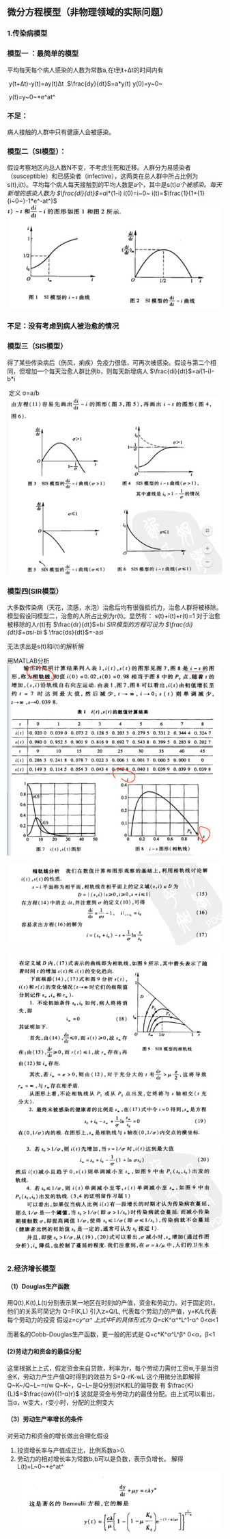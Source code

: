 ## 微分方程模型（非物理领域的实际问题）

### 1.传染病模型
   ### 模型一 ：最简单的模型 
   平均每天每个病人感染的人数为常数a,在t到t+Δt的时间内有      

​                                                           y(t+Δt)-y(t)=ay(t)Δt
​                                                             $\frac{dy}{dt}$=a*y(t)     y(0)=y~0~

​                                                               y(t)=y~0~*e^at^



   ### 不足：
   病人接触的人群中只有健康人会被感染。
   ### 模型二（SI模型）：
   假设考察地区内总人数N不变，不考虑生死和迁移。人群分为易感染者（susceptible）和已感染者（infective），这两类在总人群中所占比例为s(t),i(t)。平均每个病人每天接触到的平均人数是a个，其中是s(t)*a个被感染。每天新增的感染人数为
                                               $\frac{di}{dt}$=a*i*(1-i)           i(0)=i~0~
              i(t)=$\frac{1}{1+{1}{i~0~}-1*e^-at^}$
              ![1562933041315](./1562933041315.png)

   ### 不足：没有考虑到病人被治愈的情况
   ### 模型三（SIS模型）
   得了某些传染病后（伤风，痢疾）免疫力很低，可再次被感染。假设与第二个相同，但增加一个每天治愈人群比例b，则每天新增病人
                                               $\frac{di}{dt}$=a*i*(1-i)-b*i

​                                                    定义 σ=a/b                                       ![1562933489635](.\1562933489635.png)

### 模型四(SIR模型） 
  大多数传染病（天花，流感，水泡）治愈后均有很强抵抗力，治愈人群将被移除。模型假设同模型二，治愈的人所占比例为r(t)。显然有：
                                                                     s(t)+i(t)+r(t)=1
  对于治愈被移除的人r(t)有
                                                                             $\frac{dr}{dt}$=b*i
  SIR模型的方程可设为
                                                                         $\frac{di}{dt}$=a*s*i-b*i
                                                                         $                                                   \frac{ds}{dt}$=-a*s*i

  无法求出是s(t)和i(t)的解析解

用MATLAB分析
![1562934513238](.\1562934513238.png)

![1562934552008](.\1562934552008.png)

![1562934572559](.\1562934572559.png)

![1562934590105](.\1562934590105.png)

### 2.经济增长模型
#### （1）Douglas生产函数
  用Q(t),K(t),L(t)分别表示某一地区在时刻t的产值，资金和劳动力。对于固定的t，他们的关系可简记为
                 Q=F(K,L)
  引入z=Q/L, 代表每个劳动力的产值，y=K/L代表每个劳动力的投资
  假设z=c*y^α^
  上式中F的具体形式为
               Q=c*K^α^*L^1-α^     0<α<1

  而著名的Cobb-Douglas生产函数，更一般的形式是
               Q=c*K^α^L^β^  0<α，β<1
#### (2)劳动力和资金的最佳分配
  这里根据上上式，假定资金来自贷款，利率为r，每个劳动力需付工资w,于是当资金K，劳动力产生产值Q时得到的效益为
             S=Q-rK-wL
  这个用微分法即解得
           Q~K~/Q~L~=r/w    Q~K~，Q~L~是Q分别对K和L的偏导数
  有 
                      $\frac{K}{L}$=$\frac{αw}{(1-α)r}$
  这就是资金与劳动力的最佳分配。由上式可以看出，当α，w变大，r变小时，分配的比例变大
#### （3）劳动生产率增长的条件
对劳动力和资金的增长做出合理化假设
1. 投资增长率与产值成正比，比例系数a>0.
2. 劳动力的相对增长率为常数b,b可以是负数，表示负增长。
                                                         解得L(t)=L~0~*e^at^      
 ![1](.\1.png)


